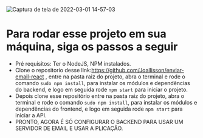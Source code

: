 ![Captura de tela de 2022-03-01 14-57-03](https://user-images.githubusercontent.com/69011012/156234165-2b74fa9f-3021-4d59-9bc8-00e78686f6c0.png)

# Para rodar esse projeto em sua máquina, siga os passos a seguir
- Pré requisitos: Ter o NodeJS, NPM instalados.
- Clone o repositorio desse link:https://github.com/Joallisson/enviar-email-react , entre na pasta raiz do projeto, abra o terminal e rode o comando `sudo npm install`, para instalar os módulos e dependências do backend, e logo em seguida rode `npm start` para iniciar o projeto.
- Depois clone esse repositório entre na pasta raiz do projeto, abra o terminal e rode o comando `sudo npm install`, para instalar os módulos e dependências do frontend, e logo em seguida rode `npm start` para iniciar a API.
- PRONTO, AGORA É SÓ CONFIGURAR O BACKEND PARA USAR UM SERVIDOR DE EMAIL E USAR A PLICAÇÃO.
